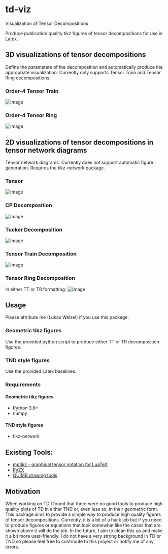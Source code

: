 # td-viz
Visualization of Tensor Decompositions

Produce publication quality tikz figures of tensor decompositions for use in Latex.

## 3D visualizations of tensor decompositions
Define the parameters of the decomposition and automatically produce the appropriate visualization. Currently only supports Tensor Train and Tensor Ring decompositions.

### Order-4 Tensor Train
![image](https://github.com/lwelzel/td-viz/assets/29613344/a2a3dfee-c2e9-45c8-a6aa-fba3057eb716)


### Order-4 Tensor Ring
![image](https://github.com/lwelzel/td-viz/assets/29613344/252d8204-55ce-405e-a04c-c1a7a2231a3b)


## 2D visualizations of tensor decompositions in tensor network diagrams
Tensor network diagrams. Currently does not support automatic figure generation. Requires the tikz-network package.
### Tensor
![image](https://github.com/lwelzel/td-viz/assets/29613344/e88b4e1b-6e5a-4faa-8903-cdf6212cb5bb)

### CP Decomposition
![image](https://github.com/lwelzel/td-viz/assets/29613344/e563f08a-28ad-4daf-95f4-0a97a88a0bf2)

### Tucker Decomposition
![image](https://github.com/lwelzel/td-viz/assets/29613344/452e1f5d-3993-4355-81d6-c3402794bbbb)

### Tensor Train Decomposition
![image](https://github.com/lwelzel/td-viz/assets/29613344/688ef096-0e46-4ab7-8bdc-687298f302c4)

### Tensor Ring Decomposition
In either TT or TR formatting:
![image](https://github.com/lwelzel/td-viz/assets/29613344/d89cab80-4256-46a3-b083-49a6ebacee01)


## Usage
Please attribute me (Lukas Welzel) if you use this package.

### Geometric tikz figures
Use the provided python script to produce either TT or TR decomposition figures. 

### TND style figures
Use the provided Latex baselines.

### Requirements
#### Geometric tikz figures
- Python 3.6+
- numpy

#### TND style figures 
- tikz-network

## Existing Tools:
- [mptikz - graphical tensor notation for LuaTeX](https://github.com/dsuess/mptikz)
- [PyZX](https://github.com/Quantomatic/pyzx)
- [QUIMB drawing tools](https://quimb.readthedocs.io/en/latest/tensor-drawing.html)

## Motivation

When working on TD I found that there were no good tools to produce high quality plots of TD in either TND or, 
even less so, in their geometric form. 
This package aims to provide a simple way to produce high quality figures of tensor decompositions. 
Currently, it is a bit of a hack job but if you need to produce figures or equations that look somewhat like the cases 
that are shown above it will do the job. In the future, I aim to clean this up and make it a bit more user-friendly. 
I do not have a very strong background in TD or TND so please feel free to contribute to this project or notify me of 
any errors.
